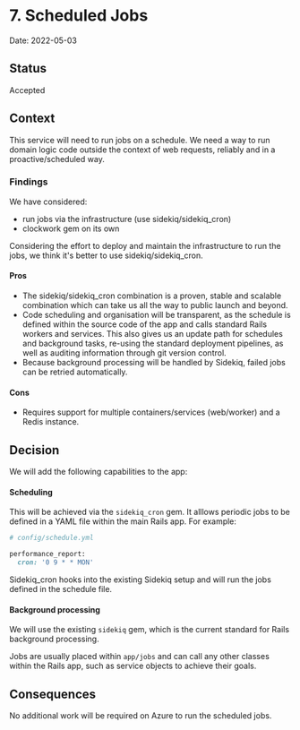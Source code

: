 # 7. Scheduled Jobs

Date: 2022-05-03

## Status

Accepted

## Context

This service will need to run jobs on a schedule. We need a way to run domain logic code outside the context of web requests, reliably and in a proactive/scheduled way.

### Findings

We have considered:

- run jobs via the infrastructure (use sidekiq/sidekiq_cron)
- clockwork gem on its own

Considering the effort to deploy and maintain the infrastructure to run the jobs, we think it's better to use sidekiq/sidekiq_cron.

#### Pros

- The sidekiq/sidekiq_cron combination is a proven, stable and scalable combination which can take us all the way to public launch and beyond.
- Code scheduling and organisation will be transparent, as the schedule is defined within the source code of the app and calls standard Rails workers and services. This also gives us an update path for schedules and background tasks, re-using the standard deployment pipelines, as well as auditing information through git version control.
- Because background processing will be handled by Sidekiq, failed jobs can be retried automatically.

#### Cons

- Requires support for multiple containers/services (web/worker) and a Redis instance.

## Decision

We will add the following capabilities to the app:

#### Scheduling

This will be achieved via the `sidekiq_cron` gem. It alllows periodic jobs to be defined in a YAML file within the main Rails app. For example:

```ruby
# config/schedule.yml

performance_report:
  cron: '0 9 * * MON'
```

Sidekiq_cron hooks into the existing Sidekiq setup and will run the jobs defined in the schedule file.

#### Background processing

We will use the existing `sidekiq` gem, which is the current standard for Rails background processing.

Jobs are usually placed within `app/jobs` and can call any other classes within the Rails app, such as service objects to achieve their goals.

## Consequences

No additional work will be required on Azure to run the scheduled jobs.
